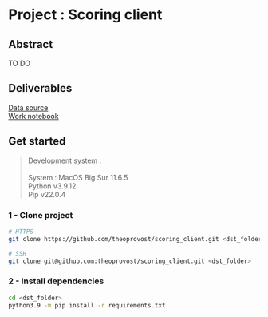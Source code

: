 # Project : Scoring client

## Abstract
TO DO

## Deliverables
[Data source](https://drive.google.com/file/d/1G5EgIa41qFm8UzS-A1OQez5HMkPksaQQ/view) <br>
[Work notebook](https://github.com/theoprovost/scoring_client/blob/master/nb.ipynb)

## Get started

> Development system : <br><br>
> System : MacOS Big Sur 11.6.5 <br>
> Python v3.9.12 <br>
> Pip v22.0.4

### 1 - Clone project
```bash
# HTTPS
git clone https://github.com/theoprovost/scoring_client.git <dst_folder>

# SSH
git clone git@github.com:theoprovost/scoring_client.git <dst_folder>
```

### 2 - Install dependencies
```bash
cd <dst_folder>
python3.9 -m pip install -r requirements.txt
```